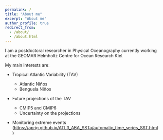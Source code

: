 ```yaml
---
permalink: /
title: "About me"
excerpt: "About me"
author_profile: true
redirect_from: 
  - /about/
  - /about.html
---
```


I am a postdoctoral researcher in Physical Oceanography currently working at the GEOMAR Helmholtz Centre for Ocean Research Kiel. 

My main interests are:

* Tropical Atlantic Variability (TAV)
  * Atlantic Niños
  * Benguela Niños
  
* Future projections of the TAV
  *  CMIP5 and CMIP6
  *  Uncertainty on the projections

* Monitoring extreme events (https://aprig.github.io/ATL3_ABA_SSTa/automatic_time_series_SST.html)
